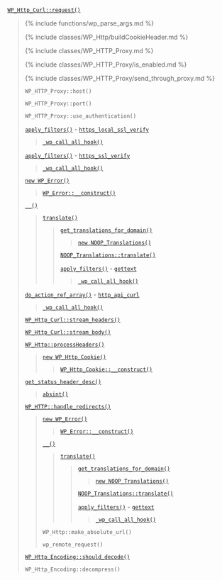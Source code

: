 <p><code><a href="https://developer.wordpress.org/reference/classes/wp_http_curl/request/">WP_Http_Curl::request()</a></code></p>

<blockquote>

{% include functions/wp_parse_args.md %}

{% include classes/WP_Http/buildCookieHeader.md %}

{% include classes/WP_HTTP_Proxy.md %}

{% include classes/WP_HTTP_Proxy/is_enabled.md %}

{% include classes/WP_HTTP_Proxy/send_through_proxy.md %}

 `WP_HTTP_Proxy::host()`
 
 `WP_HTTP_Proxy::port()`
 
 `WP_HTTP_Proxy::use_authentication()`
 
 [`apply_filters()`](https://developer.wordpress.org/reference/functions/apply_filters/) - [`https_local_ssl_verify`](https://developer.wordpress.org/reference/hooks/https_local_ssl_verify/)
 
> [`_wp_call_all_hook()`](https://developer.wordpress.org/reference/functions/_wp_call_all_hook/)
 
 [`apply_filters()`](https://developer.wordpress.org/reference/functions/apply_filters/) - [`https_ssl_verify`](https://developer.wordpress.org/reference/hooks/https_ssl_verify/)
 
> [`_wp_call_all_hook()`](https://developer.wordpress.org/reference/functions/_wp_call_all_hook/)
 
 [`new WP_Error()`](https://developer.wordpress.org/reference/classes/wp_error/)
 
> [`WP_Error::__construct()`](https://developer.wordpress.org/reference/classes/wp_error/__construct/)
 
 [`__()`](https://developer.wordpress.org/reference/functions/__/)
 
> [`translate()`](https://developer.wordpress.org/reference/functions/translate/)
> 
>> [`get_translations_for_domain()`](https://developer.wordpress.org/reference/functions/get_translations_for_domain/)
>> 
>>> [`new NOOP_Translations()`](https://developer.wordpress.org/reference/classes/noop_translations/)
>> 
>> [`NOOP_Translations::translate()`](https://developer.wordpress.org/reference/classes/noop_translations/translate/)
>> 
>> [`apply_filters()`](https://developer.wordpress.org/reference/functions/apply_filters/) - [`gettext`](https://developer.wordpress.org/reference/hooks/gettext/)
>> 
>>> [`_wp_call_all_hook()`](https://developer.wordpress.org/reference/functions/_wp_call_all_hook/)
 
 [`do_action_ref_array()`](https://developer.wordpress.org/reference/functions/do_action_ref_array/) - [`http_api_curl`](https://developer.wordpress.org/reference/hooks/http_api_curl/)
 
> [`_wp_call_all_hook()`](https://developer.wordpress.org/reference/functions/_wp_call_all_hook/)
 
 [`WP_Http_Curl::stream_headers()`](https://developer.wordpress.org/reference/classes/wp_http_curl/stream_headers/)
 
 [`WP_Http_Curl::stream_body()`](https://developer.wordpress.org/reference/classes/wp_http_curl/stream_body/)
 
 [`WP_Http::processHeaders()`](https://developer.wordpress.org/reference/classes/wp_http/processheaders/)
 
> [`new WP_Http_Cookie()`](https://developer.wordpress.org/reference/classes/wp_http_cookie/)
> 
>> [`WP_Http_Cookie::__construct()`](https://developer.wordpress.org/reference/classes/wp_http_cookie/__construct/)
 
 [`get_status_header_desc()`](https://developer.wordpress.org/reference/functions/get_status_header_desc/)
 
> [`absint()`](https://developer.wordpress.org/reference/functions/absint/)
 
 [`WP_HTTP::handle_redirects()`](https://developer.wordpress.org/reference/classes/wp_http/handle_redirects/)
 
> [`new WP_Error()`](https://developer.wordpress.org/reference/classes/wp_error/)
> 
>> [`WP_Error::__construct()`](https://developer.wordpress.org/reference/classes/wp_error/__construct/)
> 
> [`__()`](https://developer.wordpress.org/reference/functions/__/)
> 
>> [`translate()`](https://developer.wordpress.org/reference/functions/translate/)
>> 
>>> [`get_translations_for_domain()`](https://developer.wordpress.org/reference/functions/get_translations_for_domain/)
>>> 
>>>> [`new NOOP_Translations()`](https://developer.wordpress.org/reference/classes/noop_translations/)
>>> 
>>> [`NOOP_Translations::translate()`](https://developer.wordpress.org/reference/classes/noop_translations/translate/)
>>> 
>>> [`apply_filters()`](https://developer.wordpress.org/reference/functions/apply_filters/) - [`gettext`](https://developer.wordpress.org/reference/hooks/gettext/)
>>> 
>>>> [`_wp_call_all_hook()`](https://developer.wordpress.org/reference/functions/_wp_call_all_hook/)
> 
> `WP_Http::make_absolute_url()`
> 
> `wp_remote_request()`
 
 [`WP_Http_Encoding::should_decode()`](https://developer.wordpress.org/reference/classes/wp_http_encoding/should_decode/)
 
 `WP_Http_Encoding::decompress()`

</blockquote>
